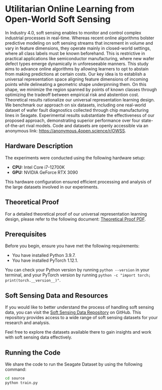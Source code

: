 # Utilitarian Online Learning from Open-World Soft Sensing

In Industry 4.0, soft sensing enables to monitor and control complex industrial processes in real-time. Whereas recent online algorithms bolster predictive modeling on soft sensing streams that increment in volume and vary in feature dimensions, they operate mainly in closed-world settings, where all class labels must be known beforehand. This is restrictive in practical applications like semiconductor manufacturing, where new wafer defect types emerge dynamically in unforeseeable manners. This study aims to advance online algorithms by allowing learners to opt to abstain from making predictions at certain costs. Our key idea is to establish a universal representation space aligning feature dimensions of incoming points while delineating a geometric shape underpinning them. On this shape, we minimize the region spanned by points of known classes through optimizing the tradeoff between empirical risk and abstention cost. Theoretical results rationalize our universal representation learning design. We benchmark our approach on six datasets, including one real-world dataset of wafer fault diagnostics collected through chip manufacturing lines in Seagate. Experimental results substantiate the effectiveness of our proposed approach, demonstrating superior performance over four state-of-the-art rival models. Code and datasets are openly accessible via an anonymous link: https://anonymous.4open.science/r/OWSS.

## Hardware Description

The experiments were conducted using the following hardware setup:

* **CPU:** Intel Core i7-12700K
* **GPU:** NVIDIA GeForce RTX 3090

This hardware configuration ensured efficient processing and analysis of the large datasets involved in our experiments.

## Theoretical Proof

For a detailed theoretical proof of our universal representation learning design, please refer to the following document: [Theoretical Proof PDF](Proof.pdf).

## Prerequisites

Before you begin, ensure you have met the following requirements:

* You have installed Python 3.9.7.
* You have installed PyTorch 1.12.1.

You can check your Python version by running `python --version` in your terminal, and your PyTorch version by running `python -c "import torch; print(torch.__version__)"`.

## Soft Sensing Data and Resources

If you would like to better understand the process of handling soft sensing data, you can visit the [Soft Sensing Data Repository](https://github.com/Seagate/softsensing_data) on GitHub. This repository provides access to a wide range of soft sensing datasets for your research and analysis.

Feel free to explore the datasets available there to gain insights and work with soft sensing data effectively.

## Running the Code

We share the code to run the Seagate Dataset by using the following command:

```bash
cd source
python train.py
```
